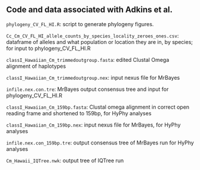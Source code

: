 ## Code and data associated with Adkins et al.

`phylogeny_CV_FL_HI.R`: script to generate phylogeny figures.

`Cc_Cm_CV_FL_HI_allele_counts_by_species_locality_zeroes_ones.csv`: dataframe of alleles and what population or location they are in, by species; for input to phylogeny_CV_FL_HI.R

`classI_Hawaiian_Cm_trimmedoutgroup.fasta`: edited Clustal Omega alignment of haplotypes

`classI_Hawaiian_Cm_trimmedoutgroup.nex`: input nexus file for MrBayes

`infile.nex.con.tre`: MrBayes output consensus tree and input for phylogeny_CV_FL_HI.R

`classI_Hawaiian_Cm_159bp.fasta`: Clustal omega alignment in correct open reading frame and shortened to 159bp, for HyPhy analyses

`classI_Hawaiian_Cm_159bp.nex`: input nexus file for MrBayes, for HyPhy analyses

`infile.nex.con_159bp.tre`: output consensus tree of MrBayes run for HyPhy analyses

`Cm_Hawaii_IQTree.nwk`: output tree of IQTree run
